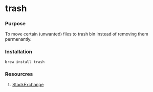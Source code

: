# trash

### Purpose
To move certain (unwanted) files to trash bin instead of removing them permenantly. 

### Installation 
`brew install trash`

### Resourcres
1. [StackExchange](https://apple.stackexchange.com/questions/50844/how-to-move-files-to-trash-from-command-line)
